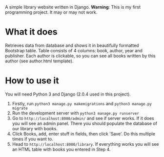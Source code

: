 A simple library website written in Django.
**Warning**: This is my first programming project. It may or may not work. 

# What it does

Retrieves data from database and shows it in beautifully formatted Bootstrap table.
Table consists of 4 columns: book, author, year and publisher.
Each author is clickable, so you can see all books written by this author (see author.html template).

# How to use it

You will need Python 3 and Django (2.0.4 used in this project).
1. Firstly, run `python3 manage.py makemigrations` and `python3 manage.py migrate`
2. Run the development server with `python3 manage.py runserver`
3. Go to `http://localhost:8000/admin/` and see if server works. If it does you will see an admin panel. There you should populate the database of our library with books.
4. Click Books, add, enter stuff in fields, then click 'Save'. Do this multiple times if you want to.
5. Head to `http://localhost:8000/library`. If everything works you will see an HTML table with books you entered in Step 4.
